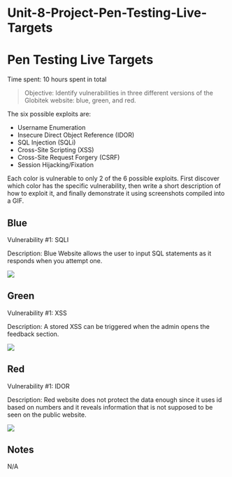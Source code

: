 # Unit-8-Project-Pen-Testing-Live-Targets
# Pen Testing Live Targets

Time spent: 10 hours spent in total

> Objective: Identify vulnerabilities in three different versions of the Globitek website: blue, green, and red.

The six possible exploits are:

* Username Enumeration
* Insecure Direct Object Reference (IDOR)
* SQL Injection (SQLi)
* Cross-Site Scripting (XSS)
* Cross-Site Request Forgery (CSRF)
* Session Hijacking/Fixation

Each color is vulnerable to only 2 of the 6 possible exploits. First discover which color has the specific vulnerability, then write a short description of how to exploit it, and finally demonstrate it using screenshots compiled into a GIF.

## Blue

Vulnerability #1: SQLI

Description:
Blue Website allows the user to input SQL statements as it responds when you attempt one.

<img src="Kapture 2022-10-31 at 19.10.48.gif">


## Green

Vulnerability #1: XSS

Description: A stored XSS can be triggered when the admin opens the feedback section.

<img src="Kapture 2022-10-31 at 18.51.01.gif">


## Red

Vulnerability #1: IDOR

Description: Red website does not protect the data enough since it uses id based on numbers and it reveals information that is not supposed to be seen on the public website.

<img src="Kapture 2022-10-31 at 18.51.01.gif">


## Notes
N/A

